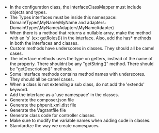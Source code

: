 * In the configuration class, the interfaceClassMapper must include objects and types.
* The Types interfaces must be inside this namespace:  Domain\Types\MyName\MyName and adapters: Domain\Types\MyName\Adapters\MyNameAdapter)
* When there is a method that returns a nullable array, make the method with an 's' (ex: getRoles()) in the interface.  Also, add the has* methods in both the interfaces and classes.
* Custom methods have underscores in classes.  They should all be camel cases.
* The interface methods uses the type on getters, instead of the name of the property.  There shouldnt be any "getString()" method.  There should be "getDescriotion()" methods.
* Some interface methods contains method names with underscores.  They should all be camel cases.
* When a class is not extending a sub class, do not add the 'extends' keyword.
* Add the interface as a 'use namespace' in the classes.
* Generate the composer.json file
* Generate the phpunit.xml.dist file
* Generate the Vagrantfile file
* Generate class code for controller classes.
* Make sure to modify the variable names when adding code in classes.
* Standardize the way we create namespaces.
